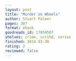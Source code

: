 ```yaml
---
layout: post
title: "Murder on Wheels"
author: Stuart Palmer
pages: 307
format: ebook
goodreads_id: 17859507
shelves: crime, scribd, series
finished: 2014-03-30
rating: 2
reviewed: false
---
```

